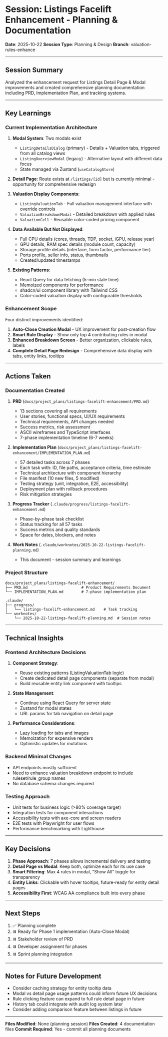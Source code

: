 # Session: Listings Facelift Enhancement - Planning & Documentation

**Date**: 2025-10-22
**Session Type**: Planning & Design
**Branch**: valuation-rules-enhance

---

## Session Summary

Analyzed the enhancement request for Listings Detail Page & Modal improvements and created comprehensive planning documentation including PRD, Implementation Plan, and tracking systems.

---

## Key Learnings

### Current Implementation Architecture

1. **Modal System**: Two modals exist
   - `ListingDetailsDialog` (primary) - Details + Valuation tabs, triggered from all catalog views
   - `ListingOverviewModal` (legacy) - Alternative layout with different data focus
   - State managed via Zustand (`useCatalogStore`)

2. **Detail Page**: Route exists at `/listings/[id]` but is currently minimal - opportunity for comprehensive redesign

3. **Valuation Display Components**:
   - `ListingValuationTab` - Full valuation management interface with override controls
   - `ValuationBreakdownModal` - Detailed breakdown with applied rules
   - `ValuationCell` - Reusable color-coded pricing component

4. **Data Available But Not Displayed**:
   - Full CPU details (cores, threads, TDP, socket, iGPU, release year)
   - GPU details, RAM spec details (module count, capacity)
   - Storage profile details (interface, form factor, performance tier)
   - Ports profile, seller info, status, thumbnails
   - Created/updated timestamps

5. **Existing Patterns**:
   - React Query for data fetching (5-min stale time)
   - Memoized components for performance
   - shadcn/ui component library with Tailwind CSS
   - Color-coded valuation display with configurable thresholds

### Enhancement Scope

Four distinct improvements identified:
1. **Auto-Close Creation Modal** - UX improvement for post-creation flow
2. **Smart Rule Display** - Show only top 4 contributing rules in modal
3. **Enhanced Breakdown Screen** - Better organization, clickable rules, labels
4. **Complete Detail Page Redesign** - Comprehensive data display with tabs, entity links, tooltips

---

## Actions Taken

### Documentation Created

1. **PRD** (`docs/project_plans/listings-facelift-enhancement/PRD.md`)
   - 13 sections covering all requirements
   - User stories, functional specs, UI/UX requirements
   - Technical requirements, API changes needed
   - Success metrics, risk assessment
   - ASCII wireframes and TypeScript interfaces
   - 7-phase implementation timeline (6-7 weeks)

2. **Implementation Plan** (`docs/project_plans/listings-facelift-enhancement/IMPLEMENTATION_PLAN.md`)
   - 57 detailed tasks across 7 phases
   - Each task with: ID, file paths, acceptance criteria, time estimate
   - Technical architecture with component hierarchy
   - File manifest (10 new files, 5 modified)
   - Testing strategy (unit, integration, E2E, accessibility)
   - Deployment plan with rollback procedures
   - Risk mitigation strategies

3. **Progress Tracker** (`.claude/progress/listings-facelift-enhancement.md`)
   - Phase-by-phase task checklist
   - Status tracking for all 57 tasks
   - Success metrics and quality standards
   - Space for dates, blockers, and notes

4. **Work Notes** (`.claude/worknotes/2025-10-22-listings-facelift-planning.md`)
   - This document - session summary and learnings

### Project Structure

```
docs/project_plans/listings-facelift-enhancement/
├── PRD.md                        # Product Requirements Document
└── IMPLEMENTATION_PLAN.md        # 7-phase implementation plan

.claude/
├── progress/
│   └── listings-facelift-enhancement.md    # Task tracking
└── worknotes/
    └── 2025-10-22-listings-facelift-planning.md  # Session notes
```

---

## Technical Insights

### Frontend Architecture Decisions

1. **Component Strategy**:
   - Reuse existing patterns (ListingValuationTab logic)
   - Create dedicated detail page components (separate from modal)
   - Build reusable entity link component with tooltips

2. **State Management**:
   - Continue using React Query for server state
   - Zustand for modal states
   - URL params for tab navigation on detail page

3. **Performance Considerations**:
   - Lazy loading for tabs and images
   - Memoization for expensive renders
   - Optimistic updates for mutations

### Backend Minimal Changes

- API endpoints mostly sufficient
- Need to enhance valuation breakdown endpoint to include ruleset/rule_group names
- No database schema changes required

### Testing Approach

- Unit tests for business logic (>80% coverage target)
- Integration tests for component interactions
- Accessibility tests with axe-core and screen readers
- E2E tests with Playwright for user flows
- Performance benchmarking with Lighthouse

---

## Key Decisions

1. **Phase Approach**: 7 phases allows incremental delivery and testing
2. **Detail Page vs Modal**: Keep both, optimize each for its use case
3. **Smart Filtering**: Max 4 rules in modal, "Show All" toggle for transparency
4. **Entity Links**: Clickable with hover tooltips, future-ready for entity detail pages
5. **Accessibility First**: WCAG AA compliance built into every phase

---

## Next Steps

1. ✅ Planning complete
2. ⏸️ Ready for Phase 1 implementation (Auto-Close Modal)
3. ⏸️ Stakeholder review of PRD
4. ⏸️ Developer assignment for phases
5. ⏸️ Sprint planning integration

---

## Notes for Future Development

- Consider caching strategy for entity tooltip data
- Modal vs detail page usage patterns could inform future UX decisions
- Rule clicking feature can expand to full rule detail page in future
- History tab could integrate with audit log system later
- Consider adding comparison feature between listings in future

---

**Files Modified**: None (planning session)
**Files Created**: 4 documentation files
**Commit Required**: Yes - commit all planning documents
